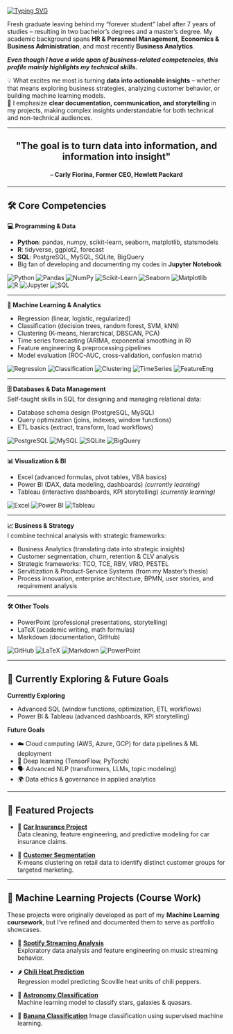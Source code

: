 
[![Typing SVG](https://readme-typing-svg.demolab.com?font=Encode+Sans+Condensed&size=30&letterSpacing=1&duration=1900&pause=1000&color=1A5C79&multiline=true&width=435&height=80&lines=Hi+there!%F0%9F%91%8B%F0%9F%8F%BC;Welcome+to+my+GitHub+Profile%E2%98%80%EF%B8%8F)](https://git.io/typing-svg)

Fresh graduate leaving behind my “forever student” label after 7 years of studies – resulting in two bachelor’s degrees and a master’s degree. My academic background spans **HR & Personnel Management**, **Economics & Business Administration**, and most recently **Business Analytics**.  

**_Even though I have a wide span of business-related competencies, this profile mainly highlights my technical skills._**  

💡 What excites me most is turning **data into actionable insights** – whether that means exploring business strategies, analyzing customer behavior, or building machine learning models.  
📝 I emphasize **clear documentation, communication, and storytelling** in my projects, making complex insights understandable for both technical and non-technical audiences.  

---
<h2 align="center">"The goal is to turn data into information, and information into insight"</h2>  
<h4 align="center">– Carly Fiorina, Former CEO, Hewlett Packard</h4>

---

## 🛠️ Core Competencies  

**💻 Programming & Data**  
- **Python**: pandas, numpy, scikit-learn, seaborn, matplotlib, statsmodels  
- **R**: tidyverse, ggplot2, forecast  
- **SQL**: PostgreSQL, MySQL, SQLite, BigQuery  
- Big fan of developing and documenting my codes in **Jupyter Notebook**

![Python](https://img.shields.io/badge/Python-3776AB?style=flat-square&logo=python&logoColor=white) 
![Pandas](https://img.shields.io/badge/Pandas-150458?style=flat-square&logo=pandas&logoColor=white) 
![NumPy](https://img.shields.io/badge/NumPy-013243?style=flat-square&logo=numpy&logoColor=white) 
![Scikit-Learn](https://img.shields.io/badge/Scikit--Learn-F7931E?style=flat-square&logo=scikit-learn&logoColor=white) 
![Seaborn](https://img.shields.io/badge/Seaborn-0099CC?style=flat-square&logo=python&logoColor=white) 
![Matplotlib](https://img.shields.io/badge/Matplotlib-11557c?style=flat-square&logo=python&logoColor=white)  
![R](https://img.shields.io/badge/R-276DC3?style=flat-square&logo=r&logoColor=white) 
![Jupyter](https://img.shields.io/badge/Jupyter-F37626?style=flat-square&logo=jupyter&logoColor=white)
![SQL](https://img.shields.io/badge/SQL-003B57?style=flat-square&logo=postgresql&logoColor=white) 


---
**🤖 Machine Learning & Analytics**  
- Regression (linear, logistic, regularized)  
- Classification (decision trees, random forest, SVM, kNN)  
- Clustering (K-means, hierarchical, DBSCAN, PCA)  
- Time series forecasting (ARIMA, exponential smoothing in R)  
- Feature engineering & preprocessing pipelines  
- Model evaluation (ROC-AUC, cross-validation, confusion matrix)

![Regression](https://img.shields.io/badge/Regression-FF6F00?style=flat-square&logo=scipy&logoColor=white) 
![Classification](https://img.shields.io/badge/Classification-009688?style=flat-square&logo=scikitlearn&logoColor=white) 
![Clustering](https://img.shields.io/badge/Clustering-607D8B?style=flat-square&logo=scikitlearn&logoColor=white) 
![TimeSeries](https://img.shields.io/badge/Time_Series-5C2D91?style=flat-square&logo=r&logoColor=white) 
![FeatureEng](https://img.shields.io/badge/Feature_Engineering-795548?style=flat-square&logo=python&logoColor=white)

---

**🗄️ Databases & Data Management**  
Self-taught skills in SQL for designing and managing relational data:  
- Database schema design (PostgreSQL, MySQL)  
- Query optimization (joins, indexes, window functions)  
- ETL basics (extract, transform, load workflows)  

![PostgreSQL](https://img.shields.io/badge/PostgreSQL-4169E1?style=flat-square&logo=postgresql&logoColor=white) 
![MySQL](https://img.shields.io/badge/MySQL-4479A1?style=flat-square&logo=mysql&logoColor=white) 
![SQLite](https://img.shields.io/badge/SQLite-003B57?style=flat-square&logo=sqlite&logoColor=white) 
![BigQuery](https://img.shields.io/badge/BigQuery-669DF6?style=flat-square&logo=google-bigquery&logoColor=white)


---

**📊 Visualization & BI**  
- Excel (advanced formulas, pivot tables, VBA basics)  
- Power BI (DAX, data modeling, dashboards) *(currently learning)*  
- Tableau (interactive dashboards, KPI storytelling) *(currently learning)*

![Excel](https://img.shields.io/badge/Excel-217346?style=flat-square&logo=microsoft-excel&logoColor=white) 
![Power BI](https://img.shields.io/badge/Power_BI-F2C811?style=flat-square&logo=powerbi&logoColor=black) 
![Tableau](https://img.shields.io/badge/Tableau-E97627?style=flat-square&logo=tableau&logoColor=white) 

---

**📈 Business & Strategy**  
I combine technical analysis with strategic frameworks:  
- Business Analytics (translating data into strategic insights)  
- Customer segmentation, churn, retention & CLV analysis  
- Strategic frameworks: TCO, TCE, RBV, VRIO, PESTEL  
- Servitization & Product-Service Systems (from my Master’s thesis)  
- Process innovation, enterprise architecture, BPMN, user stories, and requirement analysis  

---

**🛠️ Other Tools**  
- PowerPoint (professional presentations, storytelling)  
- LaTeX (academic writing, math formulas)  
- Markdown (documentation, GitHub)  

![GitHub](https://img.shields.io/badge/GitHub-181717?style=flat-square&logo=github&logoColor=white) 
![LaTeX](https://img.shields.io/badge/LaTeX-008080?style=flat-square&logo=latex&logoColor=white) 
![Markdown](https://img.shields.io/badge/Markdown-000000?style=flat-square&logo=markdown&logoColor=white) 
![PowerPoint](https://img.shields.io/badge/PowerPoint-B7472A?style=flat-square&logo=microsoft-powerpoint&logoColor=white)  

---
## 🌱 Currently Exploring & Future Goals  

**Currently Exploring**  
- Advanced SQL (window functions, optimization, ETL workflows)  
- Power BI & Tableau (advanced dashboards, KPI storytelling)   

**Future Goals**  
- ☁️ Cloud computing (AWS, Azure, GCP) for data pipelines & ML deployment   
- 🧠 Deep learning (TensorFlow, PyTorch)  
- 🗣️ Advanced NLP (transformers, LLMs, topic modeling)  
- 🌍 Data ethics & governance in applied analytics  

---

## 🚀 Featured Projects  

- 🚗 [**Car Insurance Project**](https://github.com/gulutu/Car_Insurance_Project)  
  Data cleaning, feature engineering, and predictive modeling for car insurance claims.  

- 👥 [**Customer Segmentation**](https://github.com/gulutu/Customer_Segmentation)  
  K-means clustering on retail data to identify distinct customer groups for targeted marketing.  

---

## 📂 Machine Learning Projects (Course Work)  

These projects were originally developed as part of my **Machine Learning coursework**, but I’ve refined and documented them to serve as portfolio showcases.  

- 🎵 [**Spotify Streaming Analysis**](https://github.com/gulutu/ML_assignments/tree/main/Spotify_Assignment)  
  Exploratory data analysis and feature engineering on music streaming behavior.  

- 🌶️ [**Chili Heat Prediction**](https://github.com/gulutu/ML_assignments/tree/main/Chili_Scoville_Prediction)  
  Regression model predicting Scoville heat units of chili peppers.  

- 🌌 [**Astronomy Classification**](https://github.com/gulutu/ML_assignments/tree/main/Astronomical_Object_Classification)  
  Machine learning model to classify stars, galaxies & quasars.  

- 🍌 [**Banana Classification**](https://github.com/gulutu/ML_assignments/tree/main/Banana_Quality_Classification)
  Image classification using supervised machine learning.  



